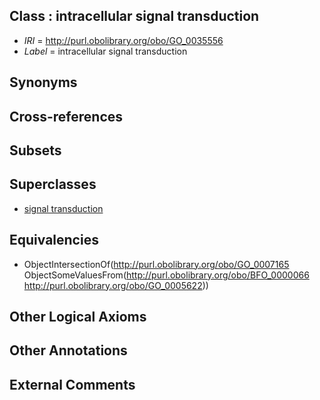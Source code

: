 
## Class : intracellular signal transduction

 * *IRI* = http://purl.obolibrary.org/obo/GO_0035556
 * *Label* = intracellular signal transduction

## Synonyms


## Cross-references


## Subsets


## Superclasses

 * [signal transduction](../../GO/65/GO_0007165.md)

## Equivalencies

 * ObjectIntersectionOf(<http://purl.obolibrary.org/obo/GO_0007165> ObjectSomeValuesFrom(<http://purl.obolibrary.org/obo/BFO_0000066> <http://purl.obolibrary.org/obo/GO_0005622>))

## Other Logical Axioms


## Other Annotations


## External Comments


